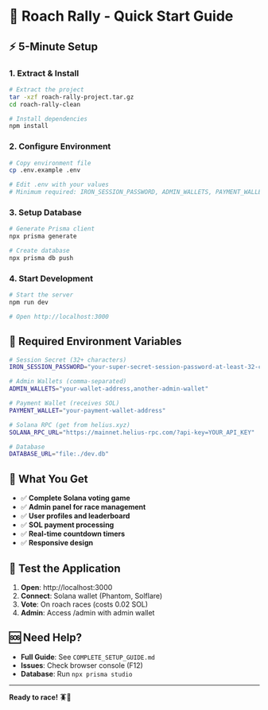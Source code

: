 # 🚀 Roach Rally - Quick Start Guide

## ⚡ **5-Minute Setup**

### **1. Extract & Install**
```bash
# Extract the project
tar -xzf roach-rally-project.tar.gz
cd roach-rally-clean

# Install dependencies
npm install
```

### **2. Configure Environment**
```bash
# Copy environment file
cp .env.example .env

# Edit .env with your values
# Minimum required: IRON_SESSION_PASSWORD, ADMIN_WALLETS, PAYMENT_WALLET, SOLANA_RPC_URL
```

### **3. Setup Database**
```bash
# Generate Prisma client
npx prisma generate

# Create database
npx prisma db push
```

### **4. Start Development**
```bash
# Start the server
npm run dev

# Open http://localhost:3000
```

## 🔧 **Required Environment Variables**

```bash
# Session Secret (32+ characters)
IRON_SESSION_PASSWORD="your-super-secret-session-password-at-least-32-characters-long"

# Admin Wallets (comma-separated)
ADMIN_WALLETS="your-wallet-address,another-admin-wallet"

# Payment Wallet (receives SOL)
PAYMENT_WALLET="your-payment-wallet-address"

# Solana RPC (get from helius.xyz)
SOLANA_RPC_URL="https://mainnet.helius-rpc.com/?api-key=YOUR_API_KEY"

# Database
DATABASE_URL="file:./dev.db"
```

## 🎯 **What You Get**

- ✅ **Complete Solana voting game**
- ✅ **Admin panel for race management**
- ✅ **User profiles and leaderboard**
- ✅ **SOL payment processing**
- ✅ **Real-time countdown timers**
- ✅ **Responsive design**

## 📱 **Test the Application**

1. **Open**: http://localhost:3000
2. **Connect**: Solana wallet (Phantom, Solflare)
3. **Vote**: On roach races (costs 0.02 SOL)
4. **Admin**: Access /admin with admin wallet

## 🆘 **Need Help?**

- **Full Guide**: See `COMPLETE_SETUP_GUIDE.md`
- **Issues**: Check browser console (F12)
- **Database**: Run `npx prisma studio`

---

**Ready to race! 🪳🏁**
